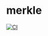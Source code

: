 # merkle

[![CI](https://github.com/henrytill/merkle/actions/workflows/ci.yml/badge.svg)](https://github.com/henrytill/merkle/actions/workflows/ci.yml)
